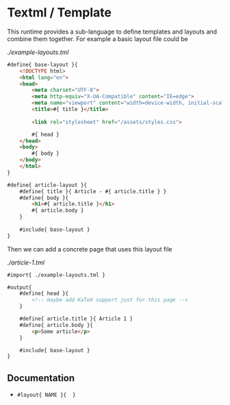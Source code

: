 # Textml / Template

This runtime provides a sub-language to define templates and layouts and combine them together. For example a basic layout file could be

_./example-layouts.tml_

```html
#define{ base-layout }{
    <!DOCTYPE html>
    <html lang="en">
    <head>
        <meta charset="UTF-8">
        <meta http-equiv="X-UA-Compatible" content="IE=edge">
        <meta name="viewport" content="width=device-width, initial-scale=1.0">
        <title>#{ title }</title>
        
        <link rel="stylesheet" href="/assets/styles.css">

        #{ head }
    </head>
    <body>
        #{ body }
    </body>
    </html>
}

#define{ article-layout }{
    #define{ title }{ Article - #{ article.title } }
    #define{ body }{
        <h1>#{ article.title }</h1>
        #{ article.body }
    }
    
    #include{ base-layout }
}
```

Then we can add a concrete page that uses this layout file

_./article-1.tml_

```html
#import{ ./example-layouts.tml }

#output{
    #define{ head }{
        <!-- maybe add KaTeX support just for this page -->
    }

    #define{ article.title }{ Article 1 }
    #define{ article.body }{
        <p>Some article</p>
    }

    #include{ base-layout }
}
```

## Documentation

- `#layout{ NAME }{  }`